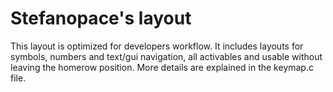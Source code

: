 # Stefanopace's layout

This layout is optimized for developers workflow.
It includes layouts for symbols, numbers and text/gui navigation, all activables
and usable without leaving the homerow position.
More details are explained in the keymap.c file.
